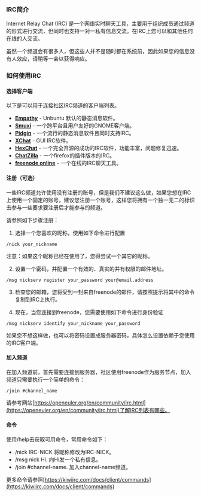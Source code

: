 ### IRC简介

Internet Relay Chat (IRC) 是一个网络实时聊天工具，主要用于组织成员通过频道的形式进行交流，但同时也支持一对一私有信息交流。在IRC上您可以和其他任何在线的人交流。

虽然一个频道会有很多人，但这些人并不是随时都在系统前，因此如果您的信息没有人效应，请稍等一会以获得响应。

### 如何使用IRC

#### 选择客户端

以下是可以用于连接社区IRC频道的客户端列表。

 - **[Empathy](https://help.ubuntu.com/community/Empathy)** - Unbuntu 默认的静态消息软件。
 - **[Smuxi](http://www.smuxi.org/)** - 一个跨平台且用户友好的GNOME客户端。
 - **[Pidgin](https://help.ubuntu.com/community/Pidgin)** - 一个流行的静态消息软件且同时支持IRC。
 - **[XChat](https://help.ubuntu.com/community/XChatHowto)** - GUI IRC软件。
 - **[HexChat](http://hexchat.org/)** -  一个完全开源的成功的IRC软件，功能丰富，问题修复迅速。
 - **[ChatZilla](https://help.ubuntu.com/community/ChatZilla)** - 一个firefox的插件版本的IRC。
 - **[freenode online](https://webchat.freenode.net/)** - 一个在线的IRC聊天工具。

#### 注册（可选）

一些IRC频道允许使用没有注册的账号，但是我们不建议这么做，如果您想在IRC上使用一个固定的账号，建议您注册一个账号，这样您将拥有一个独一无二的标识去参与一些要求要注册后才能参与的频道。

请参照如下步骤注册：

1. 选择一个您喜欢的昵称，使用如下命令进行配置

```
/nick your_nickname
```

注意：如果这个昵称已经在使用了，您得尝试一个其它的昵称。

2. 设置一个密码，并配置一个有效的、真实的并有权限的邮件地址。

```
/msg nickserv register your_password your@email.address
```

3. 检查您的邮箱，您将受到一封来自freenode的邮件，请按照提示将其中的命令复制到IRC上执行。

4. 现在，当您连接到freenode，您需要使用如下命令进行身份验证

```
/msg nickserv identify your_nickname your_password
```

如果您不想这样做，也可以将密码设置成服务器密码，具体怎么设置依赖于您使用的IRC客户端。

#### 加入频道

在加入频道前，首先需要连接到服务器，社区使用freenode作为服务节点，加入频道只需要执行一个简单的命令：

```
/join #channel_name
```

请参考网站[https://openeuler.org/en/community/irc.html](https://openeuler.org/en/community/irc.html)了解IRC列表有哪些。

#### 命令

使用/help去获取可用命令，常用命令如下：

 - /nick IRC-NICK 将昵称修改为IRC-NICK。
 - /msg nick Hi. 向Hi发一个私有信息。
 - /join #channel-name. 加入channel-name频道。

更多命令请参照[https://kiwiirc.com/docs/client/commands](https://kiwiirc.com/docs/client/commands)

